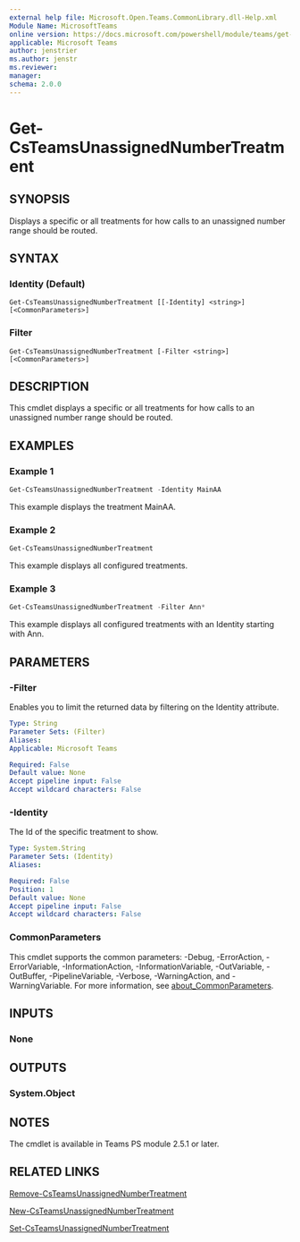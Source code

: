 ```yaml
---
external help file: Microsoft.Open.Teams.CommonLibrary.dll-Help.xml
Module Name: MicrosoftTeams
online version: https://docs.microsoft.com/powershell/module/teams/get-csteamsunassignednumbertreatment
applicable: Microsoft Teams
author: jenstrier
ms.author: jenstr
ms.reviewer: 
manager:
schema: 2.0.0
---
```


# Get-CsTeamsUnassignedNumberTreatment

## SYNOPSIS
Displays a specific or all treatments for how calls to an unassigned number range should be routed.

  
## SYNTAX

### Identity (Default)
```
Get-CsTeamsUnassignedNumberTreatment [[-Identity] <string>] [<CommonParameters>]
```

### Filter
```
Get-CsTeamsUnassignedNumberTreatment [-Filter <string>] [<CommonParameters>]
```

## DESCRIPTION
This cmdlet displays a specific or all treatments for how calls to an unassigned number range should be routed.

## EXAMPLES

### Example 1
```powershell
Get-CsTeamsUnassignedNumberTreatment -Identity MainAA
```
This example displays the treatment MainAA.

### Example 2
```powershell
Get-CsTeamsUnassignedNumberTreatment
```
This example displays all configured treatments.

### Example 3
```powershell
Get-CsTeamsUnassignedNumberTreatment -Filter Ann*
```
This example displays all configured treatments with an Identity starting with Ann.

## PARAMETERS

### -Filter
Enables you to limit the returned data by filtering on the Identity attribute.

```yaml
Type: String
Parameter Sets: (Filter)
Aliases: 
Applicable: Microsoft Teams

Required: False
Default value: None
Accept pipeline input: False
Accept wildcard characters: False
```

### -Identity
The Id of the specific treatment to show.

```yaml
Type: System.String
Parameter Sets: (Identity)
Aliases:

Required: False
Position: 1
Default value: None
Accept pipeline input: False
Accept wildcard characters: False
```

### CommonParameters
This cmdlet supports the common parameters: -Debug, -ErrorAction, -ErrorVariable, -InformationAction, -InformationVariable, -OutVariable, -OutBuffer, -PipelineVariable, -Verbose, -WarningAction, and -WarningVariable. For more information, see [about_CommonParameters](https://go.microsoft.com/fwlink/?LinkID=113216).

## INPUTS

### None

## OUTPUTS

### System.Object

## NOTES
The cmdlet is available in Teams PS module 2.5.1 or later.

## RELATED LINKS
[Remove-CsTeamsUnassignedNumberTreatment](Remove-CsTeamsUnassignedNumberTreatment.md)

[New-CsTeamsUnassignedNumberTreatment](New-CsTeamsUnassignedNumberTreatment.md)

[Set-CsTeamsUnassignedNumberTreatment](Set-CsTeamsUnassignedNumberTreatment.md)
